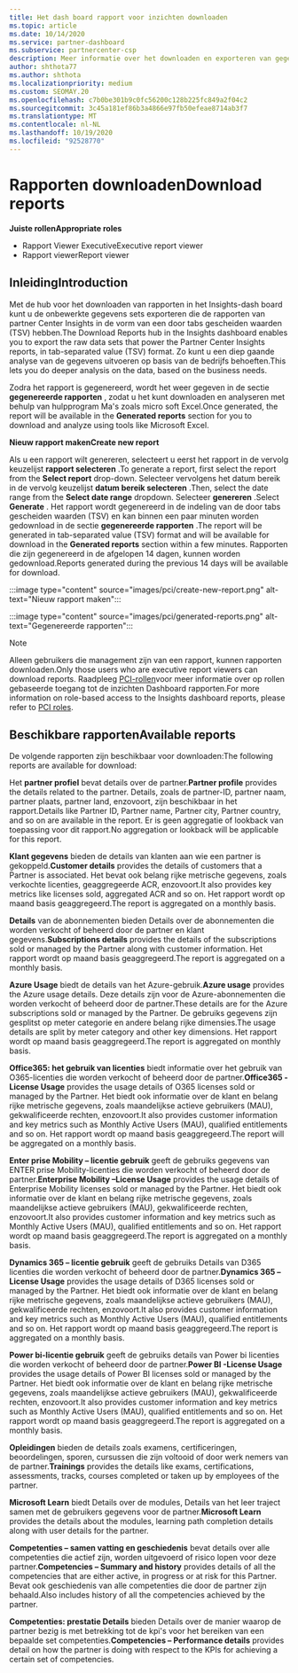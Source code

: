 ```yaml
---
title: Het dash board rapport voor inzichten downloaden
ms.topic: article
ms.date: 10/14/2020
ms.service: partner-dashboard
ms.subservice: partnercenter-csp
description: Meer informatie over het downloaden en exporteren van gegevens van het dash board voor Unified Reporting van partner Center en van partner Center Insights-rapporten.
author: shthota77
ms.author: shthota
ms.localizationpriority: medium
ms.custom: SEOMAY.20
ms.openlocfilehash: c7b0be301b9c0fc56200c128b225fc849a2f04c2
ms.sourcegitcommit: 3c45a181ef86b3a4866e97fb50efeae8714ab3f7
ms.translationtype: MT
ms.contentlocale: nl-NL
ms.lasthandoff: 10/19/2020
ms.locfileid: "92528770"
---
```

# <a name="download-reports"></a><span data-ttu-id="d5b7a-103">Rapporten downloaden</span><span class="sxs-lookup"><span data-stu-id="d5b7a-103">Download reports</span></span>

<span data-ttu-id="d5b7a-104">**Juiste rollen**</span><span class="sxs-lookup"><span data-stu-id="d5b7a-104">**Appropriate roles**</span></span>
- <span data-ttu-id="d5b7a-105">Rapport Viewer Executive</span><span class="sxs-lookup"><span data-stu-id="d5b7a-105">Executive report viewer</span></span>
- <span data-ttu-id="d5b7a-106">Rapport viewer</span><span class="sxs-lookup"><span data-stu-id="d5b7a-106">Report viewer</span></span>

## <a name="introduction"></a><span data-ttu-id="d5b7a-107">Inleiding</span><span class="sxs-lookup"><span data-stu-id="d5b7a-107">Introduction</span></span>

<span data-ttu-id="d5b7a-108">Met de hub voor het downloaden van rapporten in het Insights-dash board kunt u de onbewerkte gegevens sets exporteren die de rapporten van partner Center Insights in de vorm van een door tabs gescheiden waarden (TSV) hebben.</span><span class="sxs-lookup"><span data-stu-id="d5b7a-108">The Download Reports hub in the Insights dashboard enables you to export the raw data sets that power the Partner Center Insights reports, in tab-separated value (TSV) format.</span></span> <span data-ttu-id="d5b7a-109">Zo kunt u een diep gaande analyse van de gegevens uitvoeren op basis van de bedrijfs behoeften.</span><span class="sxs-lookup"><span data-stu-id="d5b7a-109">This lets you do deeper analysis on the data, based on the business needs.</span></span>

<span data-ttu-id="d5b7a-110">Zodra het rapport is gegenereerd, wordt het weer gegeven in de sectie **gegenereerde rapporten** , zodat u het kunt downloaden en analyseren met behulp van hulpprogram Ma's zoals micro soft Excel.</span><span class="sxs-lookup"><span data-stu-id="d5b7a-110">Once generated, the report  will be available in the **Generated reports** section for you to download and analyze using tools like Microsoft Excel.</span></span>

<span data-ttu-id="d5b7a-111">**Nieuw rapport maken**</span><span class="sxs-lookup"><span data-stu-id="d5b7a-111">**Create new report**</span></span>

<span data-ttu-id="d5b7a-112">Als u een rapport wilt genereren, selecteert u eerst het rapport in de vervolg keuzelijst **rapport selecteren** .</span><span class="sxs-lookup"><span data-stu-id="d5b7a-112">To generate a report, first select the report from the **Select report** drop-down.</span></span> <span data-ttu-id="d5b7a-113">Selecteer vervolgens het datum bereik in de vervolg keuzelijst **datum bereik selecteren** .</span><span class="sxs-lookup"><span data-stu-id="d5b7a-113">Then, select the date range from the **Select date range** dropdown.</span></span> <span data-ttu-id="d5b7a-114">Selecteer **genereren** .</span><span class="sxs-lookup"><span data-stu-id="d5b7a-114">Select **Generate** .</span></span> <span data-ttu-id="d5b7a-115">Het rapport wordt gegenereerd in de indeling van de door tabs gescheiden waarden (TSV) en kan binnen een paar minuten worden gedownload in de sectie **gegenereerde rapporten** .</span><span class="sxs-lookup"><span data-stu-id="d5b7a-115">The report will be generated in tab-separated value (TSV) format and will be available for download in the **Generated reports** section within a few minutes.</span></span> <span data-ttu-id="d5b7a-116">Rapporten die zijn gegenereerd in de afgelopen 14 dagen, kunnen worden gedownload.</span><span class="sxs-lookup"><span data-stu-id="d5b7a-116">Reports generated during the previous 14 days will be available for download.</span></span>

:::image type="content" source="images/pci/create-new-report.png" alt-text="Nieuw rapport maken":::

:::image type="content" source="images/pci/generated-reports.png" alt-text="Gegenereerde rapporten":::

>[!NOTE] 
><span data-ttu-id="d5b7a-119">Alleen gebruikers die management zijn van een rapport, kunnen rapporten downloaden.</span><span class="sxs-lookup"><span data-stu-id="d5b7a-119">Only those users who are executive report viewers can download reports.</span></span> <span data-ttu-id="d5b7a-120">Raadpleeg [PCI-rollen](pci-roles.md)voor meer informatie over op rollen gebaseerde toegang tot de inzichten Dashboard rapporten.</span><span class="sxs-lookup"><span data-stu-id="d5b7a-120">For more information on role-based access to the Insights dashboard reports, please refer to [PCI roles](pci-roles.md).</span></span> 

## <a name="available-reports"></a><span data-ttu-id="d5b7a-121">Beschikbare rapporten</span><span class="sxs-lookup"><span data-stu-id="d5b7a-121">Available reports</span></span>

<span data-ttu-id="d5b7a-122">De volgende rapporten zijn beschikbaar voor downloaden:</span><span class="sxs-lookup"><span data-stu-id="d5b7a-122">The following reports are available for download:</span></span>

<span data-ttu-id="d5b7a-123">Het **partner profiel** bevat details over de partner.</span><span class="sxs-lookup"><span data-stu-id="d5b7a-123">**Partner profile** provides the details related to the partner.</span></span> <span data-ttu-id="d5b7a-124">Details, zoals de partner-ID, partner naam, partner plaats, partner land, enzovoort, zijn beschikbaar in het rapport.</span><span class="sxs-lookup"><span data-stu-id="d5b7a-124">Details like Partner ID, Partner name, Partner city, Partner country, and so on are available in the report.</span></span> <span data-ttu-id="d5b7a-125">Er is geen aggregatie of lookback van toepassing voor dit rapport.</span><span class="sxs-lookup"><span data-stu-id="d5b7a-125">No aggregation or lookback will be applicable for this report.</span></span>

<span data-ttu-id="d5b7a-126">**Klant gegevens** bieden de details van klanten aan wie een partner is gekoppeld.</span><span class="sxs-lookup"><span data-stu-id="d5b7a-126">**Customer details** provides the details of customers that a Partner is associated.</span></span> <span data-ttu-id="d5b7a-127">Het bevat ook belang rijke metrische gegevens, zoals verkochte licenties, geaggregeerde ACR, enzovoort.</span><span class="sxs-lookup"><span data-stu-id="d5b7a-127">It also provides key metrics like licenses sold, aggregated ACR and so on.</span></span> <span data-ttu-id="d5b7a-128">Het rapport wordt op maand basis geaggregeerd.</span><span class="sxs-lookup"><span data-stu-id="d5b7a-128">The report is aggregated on a monthly basis.</span></span>

<span data-ttu-id="d5b7a-129">**Details** van de abonnementen bieden Details over de abonnementen die worden verkocht of beheerd door de partner en klant gegevens.</span><span class="sxs-lookup"><span data-stu-id="d5b7a-129">**Subscriptions details** provides the details of the subscriptions sold or managed by the Partner along with customer information.</span></span> <span data-ttu-id="d5b7a-130">Het rapport wordt op maand basis geaggregeerd.</span><span class="sxs-lookup"><span data-stu-id="d5b7a-130">The report is aggregated on a monthly basis.</span></span>

<span data-ttu-id="d5b7a-131">**Azure Usage** biedt de details van het Azure-gebruik.</span><span class="sxs-lookup"><span data-stu-id="d5b7a-131">**Azure usage** provides the Azure usage details.</span></span> <span data-ttu-id="d5b7a-132">Deze details zijn voor de Azure-abonnementen die worden verkocht of beheerd door de partner.</span><span class="sxs-lookup"><span data-stu-id="d5b7a-132">These details are for the Azure subscriptions sold or managed by the Partner.</span></span> <span data-ttu-id="d5b7a-133">De gebruiks gegevens zijn gesplitst op meter categorie en andere belang rijke dimensies.</span><span class="sxs-lookup"><span data-stu-id="d5b7a-133">The usage details are split by meter category and other key dimensions.</span></span> <span data-ttu-id="d5b7a-134">Het rapport wordt op maand basis geaggregeerd.</span><span class="sxs-lookup"><span data-stu-id="d5b7a-134">The report is aggregated on monthly basis.</span></span>

<span data-ttu-id="d5b7a-135">**Office365: het gebruik van licenties** biedt informatie over het gebruik van O365-licenties die worden verkocht of beheerd door de partner.</span><span class="sxs-lookup"><span data-stu-id="d5b7a-135">**Office365 -License Usage** provides the usage details of O365 licenses sold or managed by the Partner.</span></span> <span data-ttu-id="d5b7a-136">Het biedt ook informatie over de klant en belang rijke metrische gegevens, zoals maandelijkse actieve gebruikers (MAU), gekwalificeerde rechten, enzovoort.</span><span class="sxs-lookup"><span data-stu-id="d5b7a-136">It also provides customer information and key metrics such as Monthly Active Users (MAU), qualified entitlements and so on.</span></span> <span data-ttu-id="d5b7a-137">Het rapport wordt op maand basis geaggregeerd.</span><span class="sxs-lookup"><span data-stu-id="d5b7a-137">The report will be aggregated on a monthly basis.</span></span>

<span data-ttu-id="d5b7a-138">**Enter prise Mobility – licentie gebruik**  geeft de gebruiks gegevens van ENTER prise Mobility-licenties die worden verkocht of beheerd door de partner.</span><span class="sxs-lookup"><span data-stu-id="d5b7a-138">**Enterprise Mobility –License Usage**  provides the usage details of Enterprise Mobility licenses sold or managed by the Partner.</span></span> <span data-ttu-id="d5b7a-139">Het biedt ook informatie over de klant en belang rijke metrische gegevens, zoals maandelijkse actieve gebruikers (MAU), gekwalificeerde rechten, enzovoort.</span><span class="sxs-lookup"><span data-stu-id="d5b7a-139">It also provides customer information and key metrics such as Monthly Active Users (MAU), qualified entitlements and so on.</span></span> <span data-ttu-id="d5b7a-140">Het rapport wordt op maand basis geaggregeerd.</span><span class="sxs-lookup"><span data-stu-id="d5b7a-140">The report is aggregated on a monthly basis.</span></span>

<span data-ttu-id="d5b7a-141">**Dynamics 365 – licentie gebruik** geeft de gebruiks Details van D365 licenties die worden verkocht of beheerd door de partner.</span><span class="sxs-lookup"><span data-stu-id="d5b7a-141">**Dynamics 365 –License Usage** provides the usage details of D365 licenses sold or managed by the Partner.</span></span> <span data-ttu-id="d5b7a-142">Het biedt ook informatie over de klant en belang rijke metrische gegevens, zoals maandelijkse actieve gebruikers (MAU), gekwalificeerde rechten, enzovoort.</span><span class="sxs-lookup"><span data-stu-id="d5b7a-142">It also provides customer information and key metrics such as Monthly Active Users (MAU), qualified entitlements and so on.</span></span> <span data-ttu-id="d5b7a-143">Het rapport wordt op maand basis geaggregeerd.</span><span class="sxs-lookup"><span data-stu-id="d5b7a-143">The report is aggregated on a monthly basis.</span></span>

<span data-ttu-id="d5b7a-144">**Power bi-licentie gebruik** geeft de gebruiks details van Power bi licenties die worden verkocht of beheerd door de partner.</span><span class="sxs-lookup"><span data-stu-id="d5b7a-144">**Power BI -License Usage** provides the usage details of Power BI licenses sold or managed by the Partner.</span></span> <span data-ttu-id="d5b7a-145">Het biedt ook informatie over de klant en belang rijke metrische gegevens, zoals maandelijkse actieve gebruikers (MAU), gekwalificeerde rechten, enzovoort.</span><span class="sxs-lookup"><span data-stu-id="d5b7a-145">It also provides customer information and key metrics such as Monthly Active Users (MAU), qualified entitlements and so on.</span></span> <span data-ttu-id="d5b7a-146">Het rapport wordt op maand basis geaggregeerd.</span><span class="sxs-lookup"><span data-stu-id="d5b7a-146">The report is aggregated on a monthly basis.</span></span>

<span data-ttu-id="d5b7a-147">**Opleidingen** bieden de details zoals examens, certificeringen, beoordelingen, sporen, cursussen die zijn voltooid of door werk nemers van de partner.</span><span class="sxs-lookup"><span data-stu-id="d5b7a-147">**Trainings** provides the details like exams, certifications, assessments, tracks, courses completed or taken up by employees of the partner.</span></span>

<span data-ttu-id="d5b7a-148">**Microsoft Learn** biedt Details over de modules, Details van het leer traject samen met de gebruikers gegevens voor de partner.</span><span class="sxs-lookup"><span data-stu-id="d5b7a-148">**Microsoft Learn** provides the details about the modules, learning path completion details along with user details for the partner.</span></span>

<span data-ttu-id="d5b7a-149">**Competenties – samen vatting en geschiedenis** bevat details over alle competenties die actief zijn, worden uitgevoerd of risico lopen voor deze partner.</span><span class="sxs-lookup"><span data-stu-id="d5b7a-149">**Competencies – Summary and history** provides details of all the competencies that are either active, in progress or at risk for this Partner.</span></span> <span data-ttu-id="d5b7a-150">Bevat ook geschiedenis van alle competenties die door de partner zijn behaald.</span><span class="sxs-lookup"><span data-stu-id="d5b7a-150">Also includes history of all the competencies achieved by the partner.</span></span>

<span data-ttu-id="d5b7a-151">**Competenties: prestatie Details** bieden Details over de manier waarop de partner bezig is met betrekking tot de kpi's voor het bereiken van een bepaalde set competenties.</span><span class="sxs-lookup"><span data-stu-id="d5b7a-151">**Competencies – Performance details** provides detail on how the partner is doing with respect to the KPIs for achieving a certain set of competencies.</span></span>

